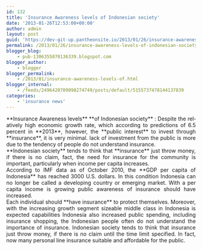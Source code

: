 ```yaml
---
id: 132
title: 'Insurance Awareness levels of Indonesian society'
date: '2013-01-26T12:53:00+00:00'
author: admin
layout: post
guid: 'https://dev-git-up.pantheonsite.io/2013/01/26/insurance-awareness-levels-of-indonesian-society/'
permalink: /2013/01/26/insurance-awareness-levels-of-indonesian-society/
blogger_blog:
    - pub-1306355070136339.blogspot.com
blogger_author:
    - blogger
blogger_permalink:
    - /2013/01/insurance-awareness-levels-of.html
blogger_internal:
    - /feeds/2496420709098274749/posts/default/5155737478144137839
categories:
    - 'insurance news'
---
```


<div style="text-align: justify;"><span lang="en">**<span>Insurance</span> <span>Awareness</span> <span>levels</span>** <span>**of Indonesian society** : </span></span><span lang="en"><span>Despite the</span> <span>relatively</span> <span>high</span> <span>economic growth rate</span><span>,</span> <span>which</span> <span>according to predictions</span> <span>of 6.5 percent</span> <span>in **2013**</span><span>,</span> <span>however</span><span>,</span> <span>the **public interest** to</span> <span>invest</span> <span>through **insurance**</span><span>, it is very</span> <span>minimal.</span> <span>lack of investment</span> <span>from the public</span> <span>is</span> <span>more due to</span> <span>the</span> <span>tendency of</span> <span>people</span> <span>do not understand</span> <span>insurance.</span></span></div><a name="more"></a>

<div style="text-align: justify;">**<span>Indonesian</span> <span>society</span>** <span>tends to</span> <span>think that</span> **<span>insurance</span>** <span>just throw</span> <span>money</span><span>,</span> <span>if there is no</span> <span>claim</span><span>,</span> <span>fact</span><span>,</span> <span>the need for</span> <span>insurance</span> <span>for the community</span> <span>is important, particularly</span> <span>when</span> <span>income per capita</span> <span>increases.</span></div><div style="text-align: justify;">  
</div><div style="text-align: justify;"><span>According to</span> <span>IMF data</span> <span>as of October</span> <span>2010, the</span> **<span>GDP</span> <span>per capita of</span> <span>Indonesia</span>** <span>has reached</span> <span>3000 U.S. dollars</span><span>.</span> <span>In this condition</span> <span>Indonesia</span> <span>can</span> <span>no longer be</span> <span>called a</span> <span>developing country</span> <span>or</span> <span>emerging market</span><span>.</span> <span>With a</span> <span>per capita income</span> <span>is</span> <span>growing</span> <span>public awareness of</span> <span>insurance</span> <span>should</span> <span>have increased</span><span>.</span></div><div style="text-align: justify;">  
</div><div style="text-align: justify;"><span>Each individual</span> <span>should</span> <span>**have insurance** to</span> <span>protect themselves</span><span>.</span> <span>Moreover,</span> <span>with the increasing</span> <span>growth segment</span> <span>sizeable</span> <span>middle class</span> <span>in</span> <span>Indonesia</span> <span>is expected</span> <span>capabilities</span> <span>Indonesia also increased</span> <span>public spending</span><span>,</span> <span>including</span> <span>insurance</span> <span>shopping</span><span>,</span> <span>the Indonesian people</span> <span>often</span> <span>do not understand</span> <span>the importance of insurance</span><span>.</span> <span>Indonesian</span> <span>society</span> <span>tends to</span> <span>think that</span> <span>insurance</span> <span>just throw</span> <span>money</span><span>,</span> <span>if there is no</span> <span>claim</span> <span>until the time limit</span> <span>specified</span><span>.</span> <span>In fact</span><span>,</span> <span>now many</span> <span>personal line</span> <span>insurance</span> <span>suitable</span> <span>and affordable</span> <span>for</span> <span>the public</span><span>.</span></div>